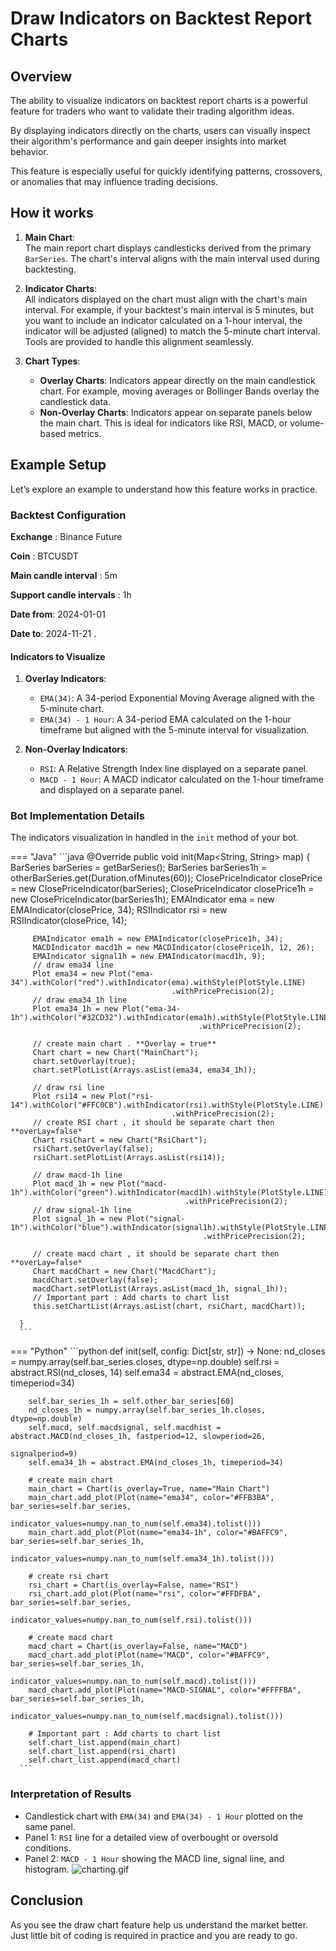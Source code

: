 # Draw Indicators on Backtest Report Charts

## Overview

The ability to visualize indicators on backtest report charts is a powerful feature for traders who want to validate their trading algorithm ideas. 

By displaying indicators directly on the charts, users can visually inspect their algorithm's performance and gain deeper insights into market behavior. 

This feature is especially useful for quickly identifying patterns, crossovers, or anomalies that may influence trading decisions.

## How it works

1. **Main Chart**:  
   The main report chart displays candlesticks derived from the primary `BarSeries`. The chart's interval aligns with the main interval used during backtesting.

2. **Indicator Charts**:  
   All indicators displayed on the chart must align with the chart's main interval. For example, if your backtest's main interval is 5 minutes, but you want to include an indicator calculated on a 1-hour interval, the indicator will be adjusted (aligned) to match the 5-minute chart interval. Tools are provided to handle this alignment seamlessly.

3. **Chart Types**:
    - **Overlay Charts**: Indicators appear directly on the main candlestick chart. For example, moving averages or Bollinger Bands overlay the candlestick data.
    - **Non-Overlay Charts**: Indicators appear on separate panels below the main chart. This is ideal for indicators like RSI, MACD, or volume-based metrics.

## Example Setup

Let’s explore an example to understand how this feature works in practice.

### Backtest Configuration

**Exchange** : Binance Future

**Coin** : BTCUSDT

**Main candle interval** : 5m

**Support candle intervals** : 1h

**Date from**: 2024-01-01

**Date to**: 2024-11-21 .

#### Indicators to Visualize

1. **Overlay Indicators**:
    - `EMA(34)`: A 34-period Exponential Moving Average aligned with the 5-minute chart.
    - `EMA(34) - 1 Hour`: A 34-period EMA calculated on the 1-hour timeframe but aligned with the 5-minute interval for visualization.

2. **Non-Overlay Indicators**:
    - `RSI`: A Relative Strength Index line displayed on a separate panel.
    - `MACD - 1 Hour`: A MACD indicator calculated on the 1-hour timeframe and displayed on a separate panel.
### Bot Implementation Details

The indicators visualization in handled in the `init` method of your bot.

=== "Java"
      ```java
      @Override
      public void init(Map<String, String> map) {
         BarSeries barSeries = getBarSeries();
         BarSeries barSeries1h = otherBarSeries.get(Duration.ofMinutes(60));
         ClosePriceIndicator closePrice = new ClosePriceIndicator(barSeries);
         ClosePriceIndicator closePrice1h = new ClosePriceIndicator(barSeries1h);
         EMAIndicator ema = new EMAIndicator(closePrice, 34);
         RSIIndicator rsi = new RSIIndicator(closePrice, 14);
      
         EMAIndicator ema1h = new EMAIndicator(closePrice1h, 34);
         MACDIndicator macd1h = new MACDIndicator(closePrice1h, 12, 26);
         EMAIndicator signal1h = new EMAIndicator(macd1h, 9);
         // draw ema34 line 
         Plot ema34 = new Plot("ema-34").withColor("red").withIndicator(ema).withStyle(PlotStyle.LINE)
                                        .withPricePrecision(2);
         // draw ema34_1h line
         Plot ema34_1h = new Plot("ema-34-1h").withColor("#32CD32").withIndicator(ema1h).withStyle(PlotStyle.LINE)
                                              .withPricePrecision(2);
      
         // create main chart . **Overlay = true** 
         Chart chart = new Chart("MainChart");
         chart.setOverlay(true);
         chart.setPlotList(Arrays.asList(ema34, ema34_1h));
      
         // draw rsi line
         Plot rsi14 = new Plot("rsi-14").withColor("#FFC0CB").withIndicator(rsi).withStyle(PlotStyle.LINE)
                                        .withPricePrecision(2);
         // create RSI chart , it should be separate chart then **overLay=false*
         Chart rsiChart = new Chart("RsiChart");
         rsiChart.setOverlay(false);
         rsiChart.setPlotList(Arrays.asList(rsi14));
         
         // draw macd-1h line
         Plot macd_1h = new Plot("macd-1h").withColor("green").withIndicator(macd1h).withStyle(PlotStyle.LINE)
                                           .withPricePrecision(2);
         // draw signal-1h line
         Plot signal_1h = new Plot("signal-1h").withColor("blue").withIndicator(signal1h).withStyle(PlotStyle.LINE)
                                               .withPricePrecision(2);
      
         // create macd chart , it should be separate chart then **overLay=false*
         Chart macdChart = new Chart("MacdChart");
         macdChart.setOverlay(false);
         macdChart.setPlotList(Arrays.asList(macd_1h, signal_1h));
         // Important part : Add charts to chart list 
         this.setChartList(Arrays.asList(chart, rsiChart, macdChart));
      
      }
      ```

=== "Python"
      ```python
      def init(self, config: Dict[str, str]) -> None:
        nd_closes = numpy.array(self.bar_series.closes, dtype=np.double)
        self.rsi = abstract.RSI(nd_closes, 14)
        self.ema34 = abstract.EMA(nd_closes, timeperiod=34)
   
        self.bar_series_1h = self.other_bar_series[60]
        nd_closes_1h = numpy.array(self.bar_series_1h.closes, dtype=np.double)
        self.macd, self.macdsignal, self.macdhist = abstract.MACD(nd_closes_1h, fastperiod=12, slowperiod=26,
                                                                     signalperiod=9)
        self.ema34_1h = abstract.EMA(nd_closes_1h, timeperiod=34)
   
        # create main chart
        main_chart = Chart(is_overlay=True, name="Main Chart")
        main_chart.add_plot(Plot(name="ema34", color="#FFB3BA", bar_series=self.bar_series,
                                    indicator_values=numpy.nan_to_num(self.ema34).tolist()))
        main_chart.add_plot(Plot(name="ema34-1h", color="#BAFFC9", bar_series=self.bar_series_1h,
                                 indicator_values=numpy.nan_to_num(self.ema34_1h).tolist()))
      
        # create rsi chart
        rsi_chart = Chart(is_overlay=False, name="RSI")
        rsi_chart.add_plot(Plot(name="rsi", color="#FFDFBA", bar_series=self.bar_series,
                                indicator_values=numpy.nan_to_num(self.rsi).tolist()))
      
        # create macd chart   
        macd_chart = Chart(is_overlay=False, name="MACD")
        macd_chart.add_plot(Plot(name="MACD", color="#BAFFC9", bar_series=self.bar_series_1h,
                                 indicator_values=numpy.nan_to_num(self.macd).tolist()))
        macd_chart.add_plot(Plot(name="MACD-SIGNAL", color="#FFFFBA", bar_series=self.bar_series_1h,
                                 indicator_values=numpy.nan_to_num(self.macdsignal).tolist()))

        # Important part : Add charts to chart list
        self.chart_list.append(main_chart)
        self.chart_list.append(rsi_chart)
        self.chart_list.append(macd_chart) 
      ```
### Interpretation of Results

  - Candlestick chart with `EMA(34)` and `EMA(34) - 1 Hour` plotted on the same panel.
  - Panel 1: `RSI` line for a detailed view of overbought or oversold conditions.
  - Panel 2: `MACD - 1 Hour` showing the MACD line, signal line, and histogram.
![charting.gif](../assets/images/charting.gif)

## Conclusion

As you see the draw chart feature help us understand the market better. Just little bit of coding is required in practice and you are ready to go.